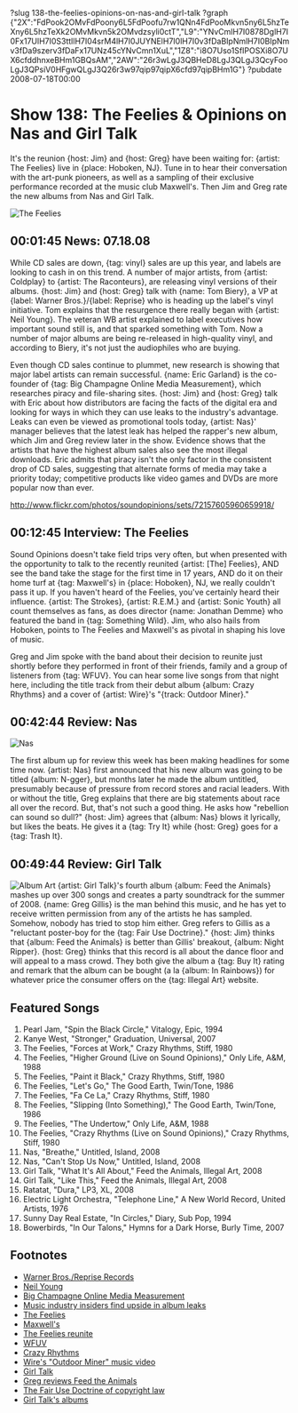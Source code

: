 ?slug 138-the-feelies-opinions-on-nas-and-girl-talk
?graph {"2X":"FdPook2OMvFdPoony6L5FdPoofu7rw1QNn4FdPooMkvn5ny6L5hzTeXny6L5hzTeXk2OMvMkvn5k2OMvdzsyli0ctT","L9":"YNvCmlH7I0878DglH7I0Fx17UlH7I0S3ttllH7I04srM4lH7I0JUYNElH7I0lH7I0v3fDaBIpNmlH7I0BIpNmv3fDa9szerv3fDaFx17UNz45cYNvCmn1XuL","1Z8":"i8O7Uso1SfIPOSXi8O7UX6cfddhnxeBHm1GBQsAM","2AW":"26r3wLgJ3QBHeD8LgJ3QLgJ3QcyFooLgJ3QPsiV0HFgwQLgJ3Q26r3w97qip97qipX6cfd97qipBHm1G"}
?pubdate 2008-07-18T00:00

# Show 138: The Feelies & Opinions on Nas and Girl Talk
It's the reunion {host: Jim} and {host: Greg} have been waiting for: {artist: The Feelies} live in {place: Hoboken, NJ}. Tune in to hear their conversation with the art-punk pioneers, as well as a sampling of their exclusive performance recorded at the music club Maxwell's. Then Jim and Greg rate the new albums from Nas and Girl Talk.

![The Feelies](https://static.soundopinions.org/images/2008/feelies2.jpg)

## 00:01:45 News: 07.18.08
While CD sales are down, {tag: vinyl} sales are up this year, and labels are looking to cash in on this trend. A number of major artists, from {artist: Coldplay} to {artist: The Raconteurs}, are releasing vinyl versions of their albums. {host: Jim} and {host: Greg} talk with {name: Tom Biery}, a VP at {label: Warner Bros.}/{label: Reprise} who is heading up the label's vinyl initiative. Tom explains that the resurgence there really began with {artist: Neil Young}. The veteran WB artist explained to label executives how important sound still is, and that sparked something with Tom. Now a number of major albums are being re-released in high-quality vinyl, and according to Biery, it's not just the audiophiles who are buying.

Even though CD sales continue to plummet, new research is showing that major label artists can remain successful. {name: Eric Garland} is the co-founder of {tag: Big Champagne Online Media Measurement}, which researches piracy and file-sharing sites. {host: Jim} and {host: Greg} talk with Eric about how distributors are facing the facts of the digital era and looking for ways in which they can use leaks to the industry's advantage. Leaks can even be viewed as promotional tools today, {artist: Nas}' manager believes that the latest leak has helped the rapper's new album, which Jim and Greg review later in the show. Evidence shows that the artists that have the highest album sales also see the most illegal downloads. Eric admits that piracy isn't the only factor in the consistent drop of CD sales, suggesting that alternate forms of media may take a priority today; competitive products like video games and DVDs are more popular now than ever.

http://www.flickr.com/photos/soundopinions/sets/72157605960659918/

## 00:12:45 Interview: The Feelies
Sound Opinions doesn't take field trips very often, but when presented with the opportunity to talk to the recently reunited {artist: [The] Feelies}, AND see the band take the stage for the first time in 17 years, AND do it on their home turf at {tag: Maxwell's} in {place: Hoboken}, NJ, we really couldn't pass it up. If you haven't heard of the Feelies, you've certainly heard their influence. {artist: The Strokes}, {artist: R.E.M.} and {artist: Sonic Youth} all count themselves as fans, as does director {name: Jonathan Demme} who featured the band in {tag: Something Wild}. Jim, who also hails from Hoboken, points to The Feelies and Maxwell's as pivotal in shaping his love of music.

Greg and Jim spoke with the band about their decision to reunite just shortly before they performed in front of their friends, family and a group of listeners from {tag: WFUV}. You can hear some live songs from that night here, including the title track from their debut album {album: Crazy Rhythms} and a cover of {artist: Wire}'s "{track: Outdoor Miner}."

## 00:42:44 Review: Nas
![Nas](https://static.soundopinions.org/assets/138/1Z80.jpg)

The first album up for review this week has been making headlines for some time now. {artist: Nas} first announced that his new album was going to be titled {album: N-gger}, but months later he made the album untitled, presumably because of pressure from record stores and racial leaders. With or without the title, Greg explains that there are big statements about race all over the record. But, that's not such a good thing. He asks how "rebellion can sound so dull?" {host: Jim} agrees that {album: Nas} blows it lyrically, but likes the beats. He gives it a {tag: Try It} while {host: Greg} goes for a {tag: Trash It}.

## 00:49:44 Review: Girl Talk
![Album Art](https://static.soundopinions.org/assets/138/2AW0.jpg)
{artist: Girl Talk}'s fourth album {album: Feed the Animals} mashes up over 300 songs and creates a party soundtrack for the summer of 2008. {name: Greg Gillis} is the man behind this music, and he has yet to receive written permission from any of the artists he has sampled. Somehow, nobody has tried to stop him either. Greg refers to Gillis as a "reluctant poster-boy for the {tag: Fair Use Doctrine}." {host: Jim} thinks that {album: Feed the Animals} is better than Gillis' breakout, {album: Night Ripper}. {host: Greg} thinks that this record is all about the dance floor and will appeal to a mass crowd. They both give the album a {tag: Buy It} rating and remark that the album can be bought (a la {album: In Rainbows}) for whatever price the consumer offers on the {tag: Illegal Art} website.

## Featured Songs
1. Pearl Jam, "Spin the Black Circle," Vitalogy, Epic, 1994
2. Kanye West, "Stronger," Graduation, Universal, 2007
3. The Feelies, "Forces at Work," Crazy Rhythms, Stiff, 1980
4. The Feelies, "Higher Ground (Live on Sound Opinions)," Only Life, A&M, 1988 
5. The Feelies, "Paint it Black," Crazy Rhythms, Stiff, 1980
6. The Feelies, "Let's Go," The Good Earth, Twin/Tone, 1986
7. The Feelies, "Fa Ce La," Crazy Rhythms, Stiff, 1980
8. The Feelies, "Slipping (Into Something)," The Good Earth, Twin/Tone, 1986
9. The Feelies, "The Undertow," Only Life, A&M, 1988
10. The Feelies, "Crazy Rhythms (Live on Sound Opinions)," Crazy Rhythms, Stiff, 1980 
11. Nas, "Breathe," Untitled, Island, 2008
12. Nas, "Can't Stop Us Now," Untitled, Island, 2008
13. Girl Talk, "What It's All About," Feed the Animals, Illegal Art, 2008
14. Girl Talk, "Like This," Feed the Animals, Illegal Art, 2008
15. Ratatat, "Dura," LP3, XL, 2008
16. Electric Light Orchestra, "Telephone Line," A New World Record, United Artists, 1976
17. Sunny Day Real Estate, "In Circles," Diary, Sub Pop, 1994
18. Bowerbirds, "In Our Talons," Hymns for a Dark Horse, Burly Time, 2007

## Footnotes
- [Warner Bros./Reprise Records](http://warnerbrosrecords.com/)
- [Neil Young](http://warnerbrosrecords.com/artists/neil-young)
- [Big Champagne Online Media Measurement](http://www.bigchampagne.com/)
- [Music industry insiders find upside in album leaks](http://www.reuters.com/article/musicNews/idUSN1126044820080712?pageNumber=1&virtualBrandChannel=0&sp=true)
- [The Feelies](http://www.myspace.com/thefeeliesband)
- [Maxwell's](http://www.maxwellsnj.com/)
- [The Feelies reunite](http://www.thedailyswarm.com/swarm/feelies-reunited/)
- [WFUV](http://www.wfuv.org/)
- [Crazy Rhythms](http://www.allmusic.com/cg/amg.dll?p=amg&sql=10:kifixqy5ldhe)
- [Wire's "Outdoor Miner" music video](http://www.youtube.com/watch?v=JWPBuoFs3Mg)
- [Girl Talk](http://www.myspace.com/girltalk)
- [Greg reviews Feed the Animals](http://articles.chicagotribune.com/2008-07-20/news/0807180444_1_gregg-gillis-illegal-art-mash-up)
- [The Fair Use Doctrine of copyright law](http://www.copyright.gov/fls/fl102.html)
- [Girl Talk's albums](http://illegalart.net/girltalk/)
